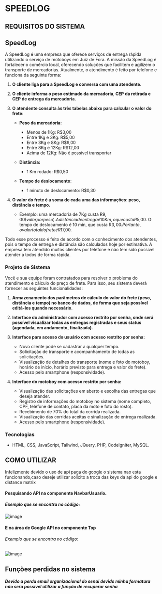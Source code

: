﻿# SPEEDLOG
## REQUISITOS DO SISTEMA
## SpeedLog

A SpeedLog é uma empresa que oferece serviços de entrega rápida utilizando o serviço de motoboys em Juiz de Fora. A missão da SpeedLog é fortalecer o comércio local, oferecendo soluções que facilitem e agilizem o transporte de mercadorias. Atualmente, o atendimento é feito por telefone e funciona da seguinte forma:

1. **O cliente liga para a SpeedLog e conversa com uma atendente.**
2. **O cliente informa o peso estimado da mercadoria, CEP da retirada e CEP de entrega da mercadoria.**
3. **O atendente consulta às três tabelas abaixo para calcular o valor do frete:**

   - **Peso da mercadoria:**
     - Menos de 1Kg: R$3,00
     - Entre 1Kg e 3Kg: R$5,00
     - Entre 3Kg e 8Kg: R$9,00
     - Entre 8Kg e 12Kg: R$12,00
     - Acima de 12Kg: Não é possível transportar

   - **Distância:**
     - 1 Km rodado: R$0,50

   - **Tempo de deslocamento:**
     - 1 minuto de deslocamento: R$0,30

4. **O valor do frete é a soma de cada uma das informações: peso, distância e tempo.**
   - Exemplo: uma mercadoria de 7Kg custa R$9,00 (valor por peso). A distância de entrega é 10 Km, o que custa R$5,00. O tempo de deslocamento é 10 min, que custa R$3,00. Portanto, o valor total do frete é R$17,00.

Todo esse processo é feito de acordo com o conhecimento dos atendentes, pois o tempo de entrega e distância são calculados hoje por estimativa. A empresa tem atendido muitos clientes por telefone e não tem sido possível atender a todos de forma rápida.

### Projeto de Sistema

Você e sua equipe foram contratados para resolver o problema do atendimento e cálculo do preço de frete. Para isso, seu sistema deverá fornecer as seguintes funcionalidades:

1. **Armazenamento dos parâmetros de cálculo do valor do frete (peso, distância e tempo) no banco de dados, de forma que seja possível editá-los quando necessário.**
2. **Interface do administrador com acesso restrito por senha, onde será possível visualizar todas as entregas registradas e seus status (agendada, em andamento, finalizada).**
3. **Interface para acesso do usuário com acesso restrito por senha:**
   - Novo cliente pode se cadastrar a qualquer tempo.
   - Solicitação de transporte e acompanhamento de todas as solicitações.
   - Visualização de detalhes do transporte (nome e foto do motoboy, horário de início, horário previsto para entrega e valor do frete).
   - Acesso pelo smartphone (responsividade).

4. **Interface do motoboy com acesso restrito por senha:**
   - Visualização das solicitações em aberto e escolha das entregas que deseja atender.
   - Registro de informações do motoboy no sistema (nome completo, CPF, telefone de contato, placa da moto e foto do rosto).
   - Recebimento de 70% do total da corrida realizada.
   - Visualização das corridas aceitas e sinalização de entrega realizada.
   - Acesso pelo smartphone (responsividade).

### Tecnologias

- HTML, CSS, JavaScript, Tailwind, JQuery, PHP, CodeIgniter, MySQL.


## COMO UTILIZAR
Infelizmente devido o uso de api paga do google o sistema nao esta funcionando,caso deseje utilizar solicito a troca das keys da api do google e distance matrix<br>
#### Pesquisando API na componente NavbarUsuario.
##### Exemplo que se encontra no código:

![image](https://github.com/PatrickStar-code/SpeedLog/assets/89866722/c905810d-e47c-49a4-a109-2d2f4ed835fa)

#### E na área de Google API no componente Top
###### Exemplo que se encontra no código:

![image](https://github.com/PatrickStar-code/SpeedLog/assets/89866722/70c57a80-3484-4aa2-ac0b-c5f2298271fd)
## Funções perdidas no sistema
##### Devido a perda email organizacional do senai devido minha formatura não sera possivel utilizar a função de recuperar senha 
